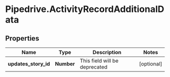 # Pipedrive.ActivityRecordAdditionalData

## Properties

Name | Type | Description | Notes
------------ | ------------- | ------------- | -------------
**updates_story_id** | **Number** | This field will be deprecated | [optional] 


